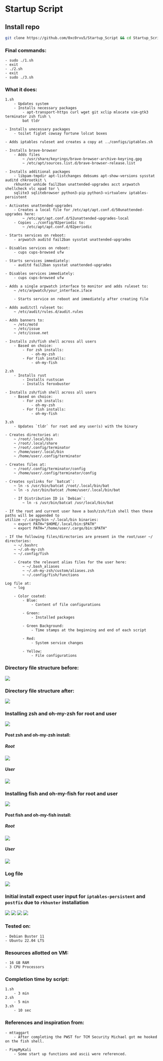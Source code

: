 # Startup Script

## Install repo
```bash
git clone https://github.com/0xc0rvu5/Startup_Script && cd Startup_Script/main
```
### Final commands:

	- sudo ./1.sh
	- exit
	- ./2.sh
	- exit
	- sudo ./3.sh

### What it does:

	1.sh
		- Updates system
		- Installs necessary packages
			- apt-transport-https curl wget git xclip mlocate vim-gtk3 terminator zsh fish \
			bat tldr

	- Installs unecessary packages
		- toilet figlet cowsay fortune lolcat boxes

	- Adds iptables ruleset and creates a copy at ../configs/iptables.sh

	- Installs brave-browser
		- Adds files
			~ /usr/share/keyrings/brave-browser-archive-keyring.gpg 
		 	~ /etc/apt/sources.list.d/brave-browser-release.list

	- Installs additional packages
		- libpam-tmpdir apt-listchanges debsums apt-show-versions sysstat auditd chkrootkit \
		rkhunter unhide fail2ban unattended-upgrades acct arpwatch shellcheck vlc xpad tor \
		sqlite3 sqlitebrowser python3-pip python3-virtualenv iptables-persistent

	- Activates unattended-upgrades
		- Creates a local file for /etc/apt/apt.conf.d/50unattended-upgrades here:
			~ /etc/apt/apt.conf.d/52unattended-upgrades-local
		- Copies ../config/02periodic to:
			~ /etc/apt/apt.conf.d/02periodic

	- Starts services on reboot:
		- arpwatch auditd fail2ban sysstat unattended-upgrades

	- Disables services on reboot:
		- cups cups-browsed ufw

	- Starts services immediately:
		- auditd fail2ban sysstat unattended-upgrades

	- Disables services immediately:
		- cups cups-browsed ufw

	- Adds a single arpwatch interface to monitor and adds ruleset to:
		~ /etc/arpwatch/your_interface.iface
			
		- Starts service on reboot and immediately after creating file

	- Adds auditctl ruleset to:
		~ /etc/audit/rules.d/audit.rules 

	- Adds banners to:
		~ /etc/motd
 		~ /etc/issue
 		~ /etc/issue.net

 	- Installs zsh/fish shell across all users
 		- Based on choice:
 			- For zsh installs:
 				- oh-my-zsh
			- For fish installs:
				- oh-my-fish

	2.sh
		- Installs rust
			- Installs rustscan
			- Installs feroxbuster

 	- Installs zsh/fish shell across all users
 		- Based on choice:
 			- For zsh installs:
 				- oh-my-zsh
			- For fish installs:
				- oh-my-fish

	3.sh
		- Updates `tldr` for root and any user(s) with the binary

 	- Creates directories at:
 		~ /root/.local/bin
 		~ /root/.local/share
 		~ /root/.config/terminator
 		~ /home/user/.local/bin
 		~ /home/user/.config/terminator

 	- Creates files at:
 		~ /root/.config/terminator/config
		~ /home/user/.config/terminator/config

	- Creates syslinks for `batcat`:
		~ ln -s /usr/bin/batcat /root/.local/bin/bat
		~ ln -s /usr/bin/batcat /home/user/.local/bin/bat

		- If Distribution ID is `Debian`:
			~ ln -s /usr/bin/batcat /usr/local/bin/bat

	- If the root and current user have a bash/zsh/fish shell then these paths will be appended to
	utilize ~/.cargo/bin ~/.local/bin binaries:
		~ export PATH="$HOME/.local/bin:$PATH"
		~ export PATH="/home/user/.cargo/bin:$PATH"

	- If the following files/directories are present in the root/user ~/ directories:
		~ ~/.bashrc
		~ ~/.oh-my-zsh
		~ ~/.config/fish

		- Create the relevant alias files for the user here:
			~ ~/.bash_aliases
			~ ~/.oh-my-zsh/custom/aliases.zsh
			~ ~/.config/fish/functions
			
	Log file at:
		~ log
		
		- Color coated:
			- Blue:
				- Content of file configurations
				
			- Green:
				- Installed packages
				
			- Green Background:
				- Time stamps at the beginning and end of each script
				
			- Red:
				- System service changes
				
			- Yellow:
				- File configurations
				
				
				
### Directory file structure before:
![](directory_structure_before.png)

### Directory file structure after:
![](directory_structure_after.png)

### Installing zsh and oh-my-zsh for root and user
![](startup_script_zsh.gif)

#### Post zsh and oh-my-zsh install:
##### Root
![](post_zsh_root_install.png)
##### User
![](post_zsh_user_install.png)

### Installing fish and oh-my-fish for root and user
![](startup_script_1sh_fish.gif)

#### Post fish and oh-my-fish install:
##### Root
![](post_fish_root_install.png)
##### User
![](post_fish_user_install.png)

### Log file
![](startup_script_log_file.gif)

### Initial install expect user input for `iptables-persistent` and `postfix` due to `rkhunter` installation
![](iptables-persistent.png)
![](iptables-persistent_2.png)
![](postfix_configuration.png)
![](postfix_configuration_2.png)
				

### Tested on:

	- Debian Buster 11 
	- Ubuntu 22.04 LTS

### Resources allotted on VM:

	- 16 GB RAM
	- 3 CPU Processors

### Completion time by script:

	1.sh
		- 3 min
	2.sh
		- 5 min
	3.sh
		- 10 sec
		
### References and inspiration from:
	- mttaggart
		- After completing the PWST for TCM Security Michael got me hooked on the fish shell.

	- PimpMyKali
		- Some start up functions and ascii were referenced.

